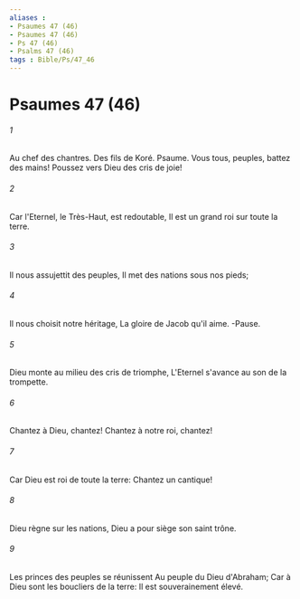 ```yaml
---
aliases : 
- Psaumes 47 (46)
- Psaumes 47 (46)
- Ps 47 (46)
- Psalms 47 (46)
tags : Bible/Ps/47_46
---
```


# Psaumes 47 (46)

###### 1
Au chef des chantres. Des fils de Koré. Psaume. Vous tous, peuples, battez des mains! Poussez vers Dieu des cris de joie!
###### 2
Car l'Eternel, le Très-Haut, est redoutable, Il est un grand roi sur toute la terre.
###### 3
Il nous assujettit des peuples, Il met des nations sous nos pieds;
###### 4
Il nous choisit notre héritage, La gloire de Jacob qu'il aime. -Pause.
###### 5
Dieu monte au milieu des cris de triomphe, L'Eternel s'avance au son de la trompette.
###### 6
Chantez à Dieu, chantez! Chantez à notre roi, chantez!
###### 7
Car Dieu est roi de toute la terre: Chantez un cantique!
###### 8
Dieu règne sur les nations, Dieu a pour siège son saint trône.
###### 9
Les princes des peuples se réunissent Au peuple du Dieu d'Abraham; Car à Dieu sont les boucliers de la terre: Il est souverainement élevé.
